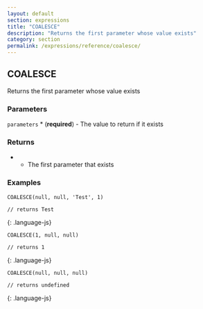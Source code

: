 ```yaml
---
layout: default
section: expressions
title: "COALESCE"
description: "Returns the first parameter whose value exists"
category: section
permalink: /expressions/reference/coalesce/
---
```


## COALESCE

Returns the first parameter whose value exists

### Parameters

`parameters` * (__required__) - The value to return if it exists

### Returns

* - The first parameter that exists

### Examples

~~~
COALESCE(null, null, 'Test', 1)

// returns Test
~~~
{: .language-js}


~~~
COALESCE(1, null, null)

// returns 1
~~~
{: .language-js}


~~~
COALESCE(null, null, null)

// returns undefined
~~~
{: .language-js}